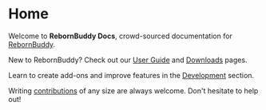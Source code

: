 # Home

Welcome to **RebornBuddy Docs**, crowd-sourced documentation for [RebornBuddy][1].

New to RebornBuddy?  Check out our [User Guide][2] and [Downloads][5] pages.

Learn to create add-ons and improve features in the [Development][3] section.

Writing [contributions][4] of any size are always welcome.  Don't hesitate to help out!

[1]: https://www.rebornbuddy.com/ "RebornBuddy"
[2]: /users/ "User Guide"
[3]: /devs/ "Developer Guide"
[4]: /contributing.md "Contributing"
[5]: /downloads.md "Downloads"